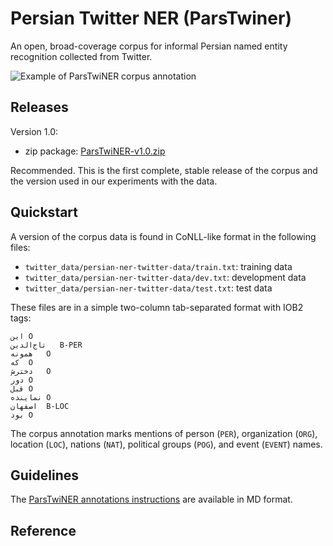 # Persian Twitter NER (ParsTwiner)

An open, broad-coverage corpus for informal Persian named entity recognition collected from Twitter.

![Example of ParsTwiNER corpus annotation](https://github.com/overfit-ir/persian-twitter-ner/raw/master/docs/example.png)

## Releases

Version 1.0:

* zip package: [ParsTwiNER-v1.0.zip](https://github.com/overfit-ir/persian-twitter-ner/releases/download/v1.0.0/ParsTwiNER.zip)

Recommended. This is the first complete, stable release of the corpus and the version used in our experiments with the data.

## Quickstart

A version of the corpus data is found in CoNLL-like format in the following files:

* `twitter_data/persian-ner-twitter-data/train.txt`: training data
* `twitter_data/persian-ner-twitter-data/dev.txt`: development data
* `twitter_data/persian-ner-twitter-data/test.txt`: test data

These files are in a simple two-column tab-separated format with IOB2 tags:

```
این	O
تاج‌الدین	B-PER
همونه	O
که	O
دخترش	O
دور	O
قبل	O
نماینده	O
اصفهان	B-LOC
بود	O
```

The corpus annotation marks mentions of person (`PER`), organization (`ORG`), location (`LOC`), nations (`NAT`), political groups (`POG`), and event (`EVENT`) names.


## Guidelines

The [ParsTwiNER annotations instructions](https://github.com/overfit-ir/persian-twitter-ner/blob/master/docs/README.md) are available in MD format.

## Reference

